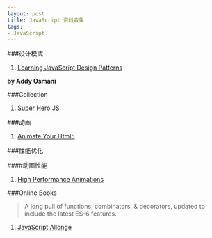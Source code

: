 ```yaml
---
layout: post
title: JavaScript 资料收集
tags:
- JavaScript
---
```


###设计模式

1. [Learning JavaScript Design Patterns](http://addyosmani.com/resources/essentialjsdesignpatterns/book/)

**by Addy Osmani**

###Collection

1. [Super Hero JS](http://superherojs.com/)

###动画

1. [Animate Your Html5](http://animateyourhtml5.appspot.com/pres/index.html?lang=en#1)

###性能优化

####动画性能

1. [High Performance Animations](http://www.html5rocks.com/en/tutorials/speed/high-performance-animations/#disqus_thread)

###Online Books

>A long pull of functions, combinators, & decorators, updated to include the latest ES-6 features.

1. [JavaScript Allongé](https://leanpub.com/javascriptallongesix/read)
